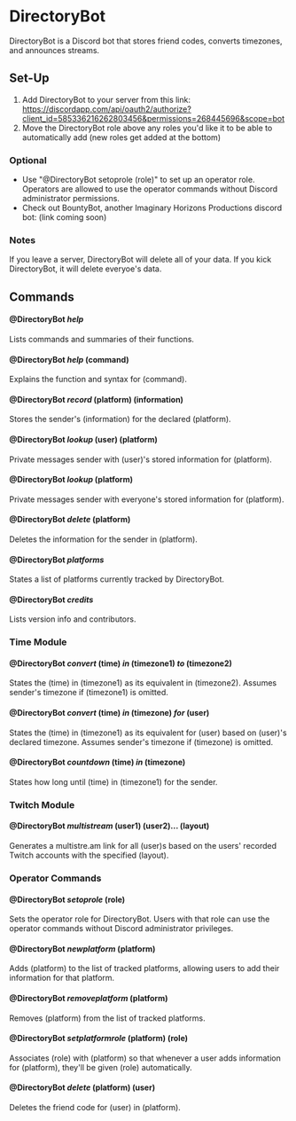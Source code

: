# DirectoryBot
DirectoryBot is a Discord bot that stores friend codes, converts timezones, and announces streams.

## Set-Up
1. Add DirectoryBot to your server from this link: https://discordapp.com/api/oauth2/authorize?client_id=585336216262803456&permissions=268445696&scope=bot
2. Move the DirectoryBot role above any roles you'd like it to be able to automatically add (new roles get added at the bottom)

### Optional
* Use "@DirectoryBot setoprole (role)" to set up an operator role. Operators are allowed to use the operator commands without Discord administrator permissions.
* Check out BountyBot, another Imaginary Horizons Productions discord bot: (link coming soon)

### Notes
If you leave a server, DirectoryBot will delete all of your data. If you kick DirectoryBot, it will delete everyoe's data.

## Commands
#### @DirectoryBot *help*
Lists commands and summaries of their functions.

#### @DirectoryBot *help* (command)
Explains the function and syntax for (command).

#### @DirectoryBot *record* (platform) (information)
Stores the sender's (information) for the declared (platform).

#### @DirectoryBot *lookup* (user) (platform)
Private messages sender with (user)'s stored information for (platform).

#### @DirectoryBot *lookup* (platform)
Private messages sender with everyone's stored information for (platform).

#### @DirectoryBot *delete* (platform)
Deletes the information for the sender in (platform).

#### @DirectoryBot *platforms*
States a list of platforms currently tracked by DirectoryBot.

#### @DirectoryBot *credits*
Lists version info and contributors.

### Time Module
#### @DirectoryBot *convert* (time) *in* (timezone1) *to* (timezone2)
States the (time) in (timezone1) as its equivalent in (timezone2). Assumes sender's timezone if (timezone1) is omitted.

#### @DirectoryBot *convert* (time) *in* (timezone) *for* (user)
States the (time) in (timezone1) as its equivalent for (user) based on (user)'s declared timezone. Assumes sender's timezone if (timezone) is omitted.

#### @DirectoryBot *countdown* (time) *in* (timezone)
States how long until (time) in (timezone1) for the sender.

### Twitch Module
#### @DirectoryBot *multistream* (user1) (user2)... (layout)
Generates a multistre.am link for all (user)s based on the users' recorded Twitch accounts with the specified (layout).

### Operator Commands
#### @DirectoryBot *setoprole* (role)
Sets the operator role for DirectoryBot. Users with that role can use the operator commands without Discord administrator privileges.

#### @DirectoryBot *newplatform* (platform)
Adds (platform) to the list of tracked platforms, allowing users to add their information for that platform.

#### @DirectoryBot *removeplatform* (platform)
Removes (platform) from the list of tracked platforms.

#### @DirectoryBot *setplatformrole* (platform) (role)
Associates (role) with (platform) so that whenever a user adds information for (platform), they'll be given (role) automatically.

#### @DirectoryBot *delete* (platform) (user)
Deletes the friend code for (user) in (platform).
